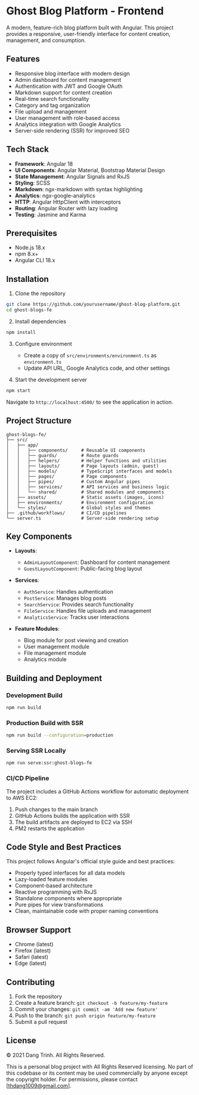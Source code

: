 # Ghost Blog Platform - Frontend

A modern, feature-rich blog platform built with Angular. This project provides a responsive, user-friendly interface for content creation, management, and consumption.

## Features

- Responsive blog interface with modern design
- Admin dashboard for content management
- Authentication with JWT and Google OAuth
- Markdown support for content creation
- Real-time search functionality
- Category and tag organization
- File upload and management
- User management with role-based access
- Analytics integration with Google Analytics
- Server-side rendering (SSR) for improved SEO

## Tech Stack

- **Framework**: Angular 18
- **UI Components**: Angular Material, Bootstrap Material Design
- **State Management**: Angular Signals and RxJS
- **Styling**: SCSS
- **Markdown**: ngx-markdown with syntax highlighting
- **Analytics**: ngx-google-analytics
- **HTTP**: Angular HttpClient with interceptors
- **Routing**: Angular Router with lazy loading
- **Testing**: Jasmine and Karma

## Prerequisites

- Node.js 18.x
- npm 8.x+
- Angular CLI 18.x

## Installation

1. Clone the repository
```bash
git clone https://github.com/yourusername/ghost-blog-platform.git
cd ghost-blogs-fe
```

2. Install dependencies
```bash
npm install
```

3. Configure environment
   - Create a copy of `src/environments/environment.ts` as `environment.ts`
   - Update API URL, Google Analytics code, and other settings

4. Start the development server
```bash
npm start
```
Navigate to `http://localhost:4500/` to see the application in action.

## Project Structure

```
ghost-blogs-fe/
├── src/
│   ├── app/
│   │   ├── components/     # Reusable UI components
│   │   ├── guards/         # Route guards
│   │   ├── helpers/        # Helper functions and utilities
│   │   ├── layouts/        # Page layouts (admin, guest)
│   │   ├── models/         # TypeScript interfaces and models
│   │   ├── pages/          # Page components
│   │   ├── pipes/          # Custom Angular pipes
│   │   ├── services/       # API services and business logic
│   │   └── shared/         # Shared modules and components
│   ├── assets/             # Static assets (images, icons)
│   ├── environments/       # Environment configuration
│   └── styles/             # Global styles and themes
├── .github/workflows/      # CI/CD pipelines
└── server.ts               # Server-side rendering setup
```

## Key Components

- **Layouts**: 
  - `AdminLayoutComponent`: Dashboard for content management
  - `GuestLayoutComponent`: Public-facing blog layout

- **Services**:
  - `AuthService`: Handles authentication
  - `PostService`: Manages blog posts
  - `SearchService`: Provides search functionality
  - `FileService`: Handles file uploads and management
  - `AnalyticsService`: Tracks user interactions

- **Feature Modules**:
  - Blog module for post viewing and creation
  - User management module
  - File management module
  - Analytics module

## Building and Deployment

### Development Build
```bash
npm run build
```

### Production Build with SSR
```bash
npm run build --configuration=production
```

### Serving SSR Locally
```bash
npm run serve:ssr:ghost-blogs-fe
```

### CI/CD Pipeline

The project includes a GitHub Actions workflow for automatic deployment to AWS EC2:

1. Push changes to the main branch
2. GitHub Actions builds the application with SSR
3. The build artifacts are deployed to EC2 via SSH
4. PM2 restarts the application

## Code Style and Best Practices

This project follows Angular's official style guide and best practices:

- Properly typed interfaces for all data models
- Lazy-loaded feature modules
- Component-based architecture
- Reactive programming with RxJS
- Standalone components where appropriate
- Pure pipes for view transformations
- Clean, maintainable code with proper naming conventions

## Browser Support

- Chrome (latest)
- Firefox (latest)
- Safari (latest)
- Edge (latest)

## Contributing

1. Fork the repository
2. Create a feature branch: `git checkout -b feature/my-feature`
3. Commit your changes: `git commit -am 'Add new feature'`
4. Push to the branch: `git push origin feature/my-feature`
5. Submit a pull request

## License

© 2021 Dang Trinh. All Rights Reserved.

This is a personal blog project with All Rights Reserved licensing. No part of this codebase or its content may be used commercially by anyone except the copyright holder. For permissions, please contact [thdang1009@gmail.com].
